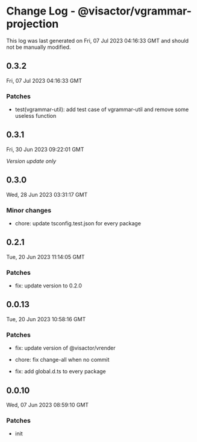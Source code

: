 # Change Log - @visactor/vgrammar-projection

This log was last generated on Fri, 07 Jul 2023 04:16:33 GMT and should not be manually modified.

## 0.3.2
Fri, 07 Jul 2023 04:16:33 GMT

### Patches

- test(vgrammar-util): add test case of vgrammar-util and remove some useless function

## 0.3.1
Fri, 30 Jun 2023 09:22:01 GMT

_Version update only_

## 0.3.0
Wed, 28 Jun 2023 03:31:17 GMT

### Minor changes

- chore: update tsconfig.test.json for every package



## 0.2.1
Tue, 20 Jun 2023 11:14:05 GMT

### Patches

- fix: update version to 0.2.0



## 0.0.13
Tue, 20 Jun 2023 10:58:16 GMT

### Patches

- fix: update version of @visactor/vrender
- chore: fix change-all when no commit


- fix: add global.d.ts to every package



## 0.0.10
Wed, 07 Jun 2023 08:59:10 GMT

### Patches

- init


